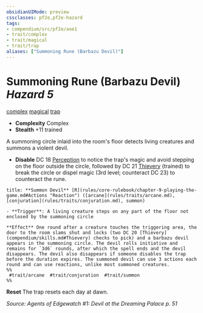 ```yaml
---
obsidianUIMode: preview
cssclasses: pf2e,pf2e-hazard
tags:
- compendium/src/pf2e/aoe1
- trait/complex
- trait/magical
- trait/trap
aliases: ["Summoning Rune (Barbazu Devil)"]
---
```

# Summoning Rune (Barbazu Devil) *Hazard 5*  
[complex](rules/traits/complex.md "Complex Hazard Trait")  [magical](rules/traits/magical.md "Magical Item Trait")  [trap](rules/traits/trap.md "Trap Hazard Trait")  

- **Complexity** Complex
- **Stealth** +11 trained  

A summoning circle inlaid into the room's floor detects living creatures and summons a violent devil.

- **Disable** DC 18 [Perception](compendium/skills.md#Perception) to notice the trap's magic and avoid stepping on the floor outside the circle, followed by DC 21 [Thievery](compendium/skills.md#Thievery) (trained) to break the circle or dispel magic (3rd level; counteract DC 23) to counteract the rune.  

```ad-embed-ability
title: **Summon Devil** [R](rules/core-rulebook/chapter-9-playing-the-game.md#Actions "Reaction") ([arcane](rules/traits/arcane.md), [conjuration](rules/traits/conjuration.md), summon)

- **Trigger**: A living creature steps on any part of the floor not enclosed by the summoning circle

**Effect** One round after a creature touches the triggering area, the door to the room slams shut and locks (two DC 20 [Thievery](compendium/skills.md#Thievery) checks to pick) and a barbazu devil appears in the summoning circle. The devil rolls initiative and remains for `3d6` rounds, after which the spell ends and the devil disappears. The devil also disappears if someone disables the trap before the duration expires. The summoned devil can use 3 actions each round and can use reactions, unlike most summoned creatures.  
%%
 #trait/arcane  #trait/conjuration  #trait/summon 
%%
```

**Reset** The trap resets each day at dawn.  

*Source: Agents of Edgewatch #1: Devil at the Dreaming Palace p. 51*